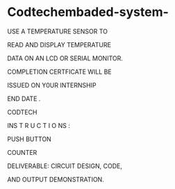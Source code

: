 # Codtechembaded-system-
USE A TEMPERATURE SENSOR TO

READ AND DISPLAY TEMPERATURE

DATA ON AN LCD OR SERIAL MONITOR.

COMPLETION CERTFICATE WILL BE

ISSUED ON Y0UR INTERNSHIP

END DATE .

CODTECH

INS T R U C T I O NS :

PUSH BUTTON

COUNTER

DELIVERABLE: CIRCUIT DESIGN, CODE,

AND OUTPUT DEMONSTRATION.
